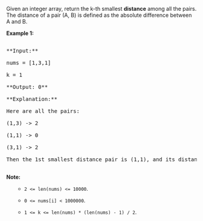 
Given an integer array, return the k-th smallest **distance** among all the pairs. The distance of a pair (A, B) is defined as the absolute difference between A and B. 

**Example 1:**<br />
<pre>
**Input:**
nums = [1,3,1]
k = 1
**Output: 0** 
**Explanation:**
Here are all the pairs:
(1,3) -> 2
(1,1) -> 0
(3,1) -> 2
Then the 1st smallest distance pair is (1,1), and its distance is 0.
</pre>


**Note:**<br>
<ol>
- `2 <= len(nums) <= 10000`.
- `0 <= nums[i] < 1000000`.
- `1 <= k <= len(nums) * (len(nums) - 1) / 2`.
</ol>

